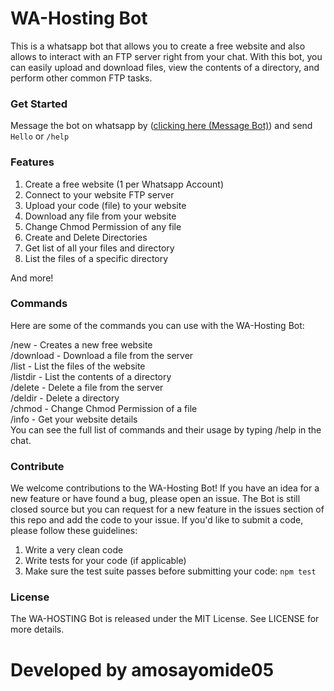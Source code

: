 # WA-Hosting Bot
This is a whatsapp bot that allows you to create a free website and also allows to interact with an FTP server right from your chat. With this bot, you can easily upload and download files, view the contents of a directory, and perform other common FTP tasks.

### Get Started
Message the bot on whatsapp by ([clicking here (Message Bot)](https://wa.me/2348149076618)) and send `Hello` or `/help`

### Features
1. Create a free website (1 per Whatsapp Account)<br>
2. Connect to your website FTP server <br>
3. Upload your code (file) to your website <br>
4. Download any file from your website <br>
5. Change Chmod Permission of any file <br>
6. Create and Delete Directories <br>
7. Get list of all your files and directory <br>
8. List the files of a specific directory<br>

And more!

### Commands
Here are some of the commands you can use with the WA-Hosting Bot:

/new - Creates a new free website <br>
/download - Download a file from the server<br>
/list - List the files of the website <br>
/listdir - List the contents of a directory<br>
/delete - Delete a file from the server<br>
/deldir - Delete a directory<br>
/chmod - Change Chmod Permission of a file<br>
/info - Get your website details<br>
You can see the full list of commands and their usage by typing /help in the chat.

### Contribute
We welcome contributions to the WA-Hosting Bot! If you have an idea for a new feature or have found a bug, please open an issue. The Bot is still closed source but you can request for a new feature in the issues section of this repo and add the code to your issue. If you'd like to submit a code, please follow these guidelines:

1. Write a very clean code<br>
2. Write tests for your code (if applicable)<br>
3. Make sure the test suite passes before submitting your code: `npm test`

### License
The WA-HOSTING Bot is released under the MIT License. See LICENSE for more details.


# Developed by amosayomide05
